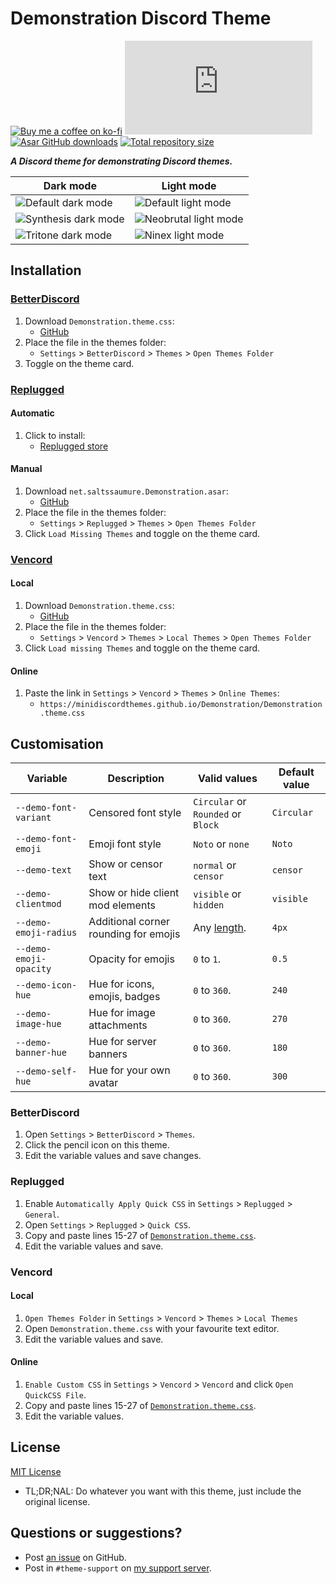[preview-dark]:         https://minidiscordthemes.github.io/Demonstration/preview/preview-dark.png
[preview-light]:        https://minidiscordthemes.github.io/Demonstration/preview/preview-light.png
[preview-neobrutal]:    https://minidiscordthemes.github.io/Demonstration/preview/preview-neobrutal.png
[preview-synthesis]:    https://minidiscordthemes.github.io/Demonstration/preview/preview-synthesis.png
[preview-ninex]:        https://minidiscordthemes.github.io/Demonstration/preview/preview-ninex.png
[preview-tritone]:      https://minidiscordthemes.github.io/Demonstration/preview/preview-tritone.png

[css-color]:        https://developer.mozilla.org/en-US/docs/Web/CSS/color_value
[css-length]:       https://developer.mozilla.org/en-US/docs/Web/CSS/length

[discord]:          https://discord.gg/uy8nKQVatp

[BetterDiscord]:    https://betterdiscord.app/
[Replugged]:        https://replugged.dev/
[Vencord]:          https://github.com/Vendicated/Vencord

[shield-donate]:    https://img.shields.io/badge/Donate-ko--fi-orange?style=flat-square&logo=kofi&logoColor=orange
[ko-fi]:            https://ko-fi.com/saltssaumure "Buy me a coffee!"

[shield-bd-dl]:     https://img.shields.io/github/downloads/MiniDiscordThemes/Demonstration/Demonstration.theme.css?color=purple&label=Downloads&style=flat-square
[shield-asar-dl]:   https://img.shields.io/github/downloads/MiniDiscordThemes/Demonstration/net.saltssaumure.Demonstration.asar?color=purple&label=Downloads&style=flat-square
[shield-repo-size]: https://img.shields.io/github/repo-size/MiniDiscordThemes/Demonstration?label=Repository&style=flat-square "Total size"

[github]:           https://github.com/MiniDiscordThemes/Demonstration
[issues]:           https://github.com/MiniDiscordThemes/Demonstration/issues
[license]:          https://github.com/MiniDiscordThemes/Demonstration/blob/main/LICENSE
[.theme.css]:       https://github.com/MiniDiscordThemes/Demonstration/blob/main/Demonstration.theme.css

[release-bd]:       https://betterdiscord.app/theme/?id=000 "BetterDiscord store page"
[release-rp]:       https://replugged.dev/store/net.saltssaumure.Demonstration "Replugged store page"
[release-bd-gh]:    https://github.com/MiniDiscordThemes/Demonstration/releases/latest/download/Demonstration.theme.css "Get latest release"
[release-rp-gh]:    https://github.com/MiniDiscordThemes/Demonstration/releases/latest/download/net.saltssaumure.Demonstration.asar "Get latest release"

# Demonstration Discord Theme
[![Buy me a coffee on ko-fi][shield-donate]][ko-fi]
[![CSS GitHub downloads][shield-bd-dl]][release-bd-gh]
[![Asar GitHub downloads][shield-asar-dl]][release-rp-gh]
[![Total repository size][shield-repo-size]][github]

***A Discord theme for demonstrating Discord themes.***

| Dark mode                                 | Light mode                                 |
| ----------------------------------------- | ------------------------------------------ |
| ![Default dark mode][preview-dark]        | ![Default light mode][preview-light]       |
| ![Synthesis dark mode][preview-synthesis] | ![Neobrutal light mode][preview-neobrutal] |
| ![Tritone dark mode][preview-tritone]     | ![Ninex light mode][preview-ninex]         |

## Installation

### [BetterDiscord][BetterDiscord]
1. Download `Demonstration.theme.css`:
    <!-- - [BetterDiscord store][release-bd] -->
    - [GitHub][release-bd-gh]
2. Place the file in the themes folder:
    - `Settings` > `BetterDiscord` > `Themes` > `Open Themes Folder`
3. Toggle on the theme card.

### [Replugged][Replugged]
#### Automatic
1. Click to install:
    - [Replugged store][release-rp]
#### Manual
1. Download `net.saltssaumure.Demonstration.asar`:
    - [GitHub][release-rp-gh]
2. Place the file in the themes folder:
    - `Settings` > `Replugged` > `Themes` > `Open Themes Folder`
3. Click `Load Missing Themes` and toggle on the theme card.

### [Vencord][Vencord]
#### Local
1. Download `Demonstration.theme.css`:
    <!-- - [BetterDiscord store][release-bd] -->
    - [GitHub][release-bd-gh]
2. Place the file in the themes folder:
    - `Settings` > `Vencord` > `Themes` > `Local Themes` > `Open Themes Folder`
3. Click `Load missing Themes` and toggle on the theme card.
#### Online
1. Paste the link in `Settings` > `Vencord` > `Themes` > `Online Themes`:
    - `https://minidiscordthemes.github.io/Demonstration/Demonstration.theme.css`

## Customisation

| Variable               | Description                           | Valid values                       | Default value |
| ---------------------- | ------------------------------------- | ---------------------------------- | ------------- |
| `--demo-font-variant`  | Censored font style                   | `Circular` or `Rounded` or `Block` | `Circular`    |
| `--demo-font-emoji`    | Emoji font style                      | `Noto` or `none`                   | `Noto`        |
| `--demo-text`          | Show or censor text                   | `normal` or `censor`               | `censor`      |
| `--demo-clientmod`     | Show or hide client mod elements      | `visible` or `hidden`              | `visible`     |
| `--demo-emoji-radius`  | Additional corner rounding for emojis | Any [length][css-length].          | `4px`         |
| `--demo-emoji-opacity` | Opacity for emojis                    | `0` to `1`.                        | `0.5`         |
| `--demo-icon-hue`      | Hue for icons, emojis, badges         | `0` to `360`.                      | `240`         |
| `--demo-image-hue`     | Hue for image attachments             | `0` to `360`.                      | `270`         |
| `--demo-banner-hue`    | Hue for server banners                | `0` to `360`.                      | `180`         |
| `--demo-self-hue`      | Hue for your own avatar               | `0` to `360`.                      | `300`         |

### BetterDiscord
1. Open `Settings` > `BetterDiscord` > `Themes`.
2. Click the pencil icon on this theme.
3. Edit the variable values and save changes.

### Replugged
1. Enable `Automatically Apply Quick CSS` in `Settings` > `Replugged` > `General`.
2. Open `Settings` > `Replugged` > `Quick CSS`.
3. Copy and paste lines 15-27 of [`Demonstration.theme.css`][.theme.css].
4. Edit the variable values and save.

### Vencord
#### Local
1. `Open Themes Folder` in `Settings` > `Vencord` > `Themes` > `Local Themes`
2. Open `Demonstration.theme.css` with your favourite text editor.
3. Edit the variable values and save.
#### Online
1. `Enable Custom CSS` in `Settings` > `Vencord` > `Vencord` and click `Open QuickCSS File`.
2. Copy and paste lines 15-27 of [`Demonstration.theme.css`][.theme.css].
3. Edit the variable values.

## License
[MIT License][license]
- <span title="Too long; didn't read; not a lawyer">TL;DR;NAL</span>: Do whatever you want with this theme, just include the original license.

## Questions or suggestions?
- Post [an issue][issues] on GitHub.
- Post in `#theme-support` on [my support server][discord].